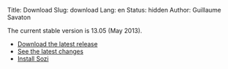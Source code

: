 Title: Download
Slug: download
Lang: en
Status: hidden
Author: Guillaume Savaton

The current stable version is 13.05 (May 2013).

  * [Download the latest release](|filename|/releases/sozi-release-13.05-21064303.zip)
  * [See the latest changes](|filename|/News/release-13.05.md)
  * [Install Sozi](|filename|install.md)

